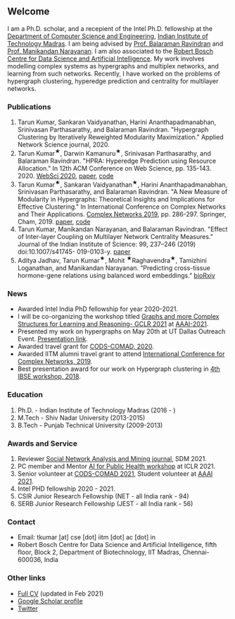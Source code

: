## Welcome
I am a Ph.D. scholar, and a recepient of the Intel Ph.D. fellowship at the [Department of Computer Science and Engineering](https://www.cse.iitm.ac.in/index.php), [Indian Institute of Technology Madras](https://www.iitm.ac.in/). I am being advised by [Prof. Balaraman Ravindran](http://www.cse.iitm.ac.in/~ravi/index.html) and [Prof. Manikandan Narayanan](https://maninarayanan.com/index.html). I am also associated to the [Robert Bosch Centre for Data Science and Artificial Intelligence](https://rbcdsai.iitm.ac.in/).
My work involves modelling complex systems as hypergraphs and multiplex networks, and learning from such networks. Recently, I have worked on the problems of hypergraph clustering, hyperedge prediction and centrality for multilayer networks. 

### Publications
1. Tarun Kumar, Sankaran Vaidyanathan, Harini Ananthapadmanabhan, Srinivasan Parthasarathy, and Balaraman Ravindran. "Hypergraph Clustering by Iteratively Reweighted Modularity Maximization." Applied Network Science journal, 2020. 
2. Tarun Kumar<sup>&#9733;</sup>, Darwin Kamanuru<sup>&#9733;</sup>, Srinivasan Parthasarathy, and Balaraman Ravindran. "HPRA: Hyperedge Prediction using Resource Allocation." In 12th ACM Conference on Web Science, pp. 135-143. 2020. [WebSci 2020](https://websci20.webscience.org/), [paper](https://arxiv.org/abs/2006.11070), [code](https://github.com/tarunkumariitm/HyperedgePrediction)
3. Tarun Kumar<sup>&#9733;</sup>, Sankaran Vaidyanathan<sup>&#9733;</sup>, Harini Ananthapadmanabhan, Srinivasan Parthasarathy, and Balaraman Ravindran. "A New Measure of Modularity in Hypergraphs: Theoretical Insights and Implications for Effective Clustering." In International Conference on Complex Networks and Their Applications. [Complex Networks 2019](https://www.2019.complexnetworks.org/), pp. 286-297. Springer, Cham, 2019. [paper](https://link.springer.com/chapter/10.1007/978-3-030-36687-2_24), [code](https://github.com/tarunkumariitm/IRMM)
4. Tarun Kumar, Manikandan Narayanan, and Balaraman Ravindran. "Effect of Inter-layer Coupling on Multilayer Network Centrality Measures." Journal of the Indian Institute of Science: 99, 237–246 (2019) doi:10.1007/s41745-
019-0103-y. [paper](https://link.springer.com/article/10.1007/s41745-019-0103-y)
5. Aditya Jadhav, Tarun Kumar<sup>&#9733;</sup>, Mohit <sup>&#9733;</sup>Raghavendra<sup>&#9733;</sup>, Tamizhini Loganathan, and Manikandan
Narayanan. “Predicting cross-tissue hormone-gene relations using balanced word embeddings.” [bioRxiv](https://www.biorxiv.org/content/10.1101/2021.01.28.428707v1)


### News
- Awarded Intel India PhD fellowship for year 2020-2021.
- I will be co-organizing the workshop titled [Graphs and more Complex Structures for Learning and Reasoning- GCLR 2021](https://sites.google.com/view/gclr2021/home) at [AAAI-2021](https://aaai.org/Conferences/AAAI-21/).
- Presented my work on hypergraphs on May 20th at UT Dallas Outreach Event. [Presentation link](https://us-lti.bbcollab.com/recording/e4a43f2dd83f4a159e224010424e7fdf).
- Awarded travel grant for [CODS-COMAD, 2020](https://cods-comad.in/2020/index.html).
- Awarded IITM alumni travel grant to attend [International Conference for Complex Networks, 2019](https://www.complexnetworks.org/).
- Best presentation award for our work on Hypergraph clustering in [4th IBSE workshop, 2018](https://ibse-iitm.github.io/news/IBSE-workshop-04).


### Education
1. Ph.D. - Indian Institute of Technology Madras (2016 - )
2. M.Tech - Shiv Nadar University (2013-2015)
3. B.Tech - Punjab Technical University (2009-2013)

### Awards and Service
1. Reviewer [Social Network Analysis and Mining journal](https://www.springer.com/journal/13278), SDM 2021.
2. PC member and Mentor [AI for Public Health workshop](https://aiforpublichealth.github.io/mentorship/) at ICLR 2021.
3. Senior volunteer at [CODS-COMAD 2021](http://cods-comad.in/), Student volunteer at [AAAI 2021](https://aaai.org/Conferences/AAAI-21/).
4. Intel PHD fellowship 2020 - 2021.
5. CSIR Junior Research Fellowship (NET - all India rank - 94)
6. SERB Junior Research Fellowship (JEST - all India rank - 56)

### Contact
- Email: tkumar [at] cse [dot] iitm [dot] ac [dot] in
- Robert Bosch Centre for Data Science and Artificial Intelligence, fifth floor, Block 2, Department of Biotechnology, IIT Madras, Chennai-600036, India

### Other links
- [Full CV](https://drive.google.com/file/d/1DnpfSF3dcXHXhuAB9R_hj5h0ZF5OOdCB/view?usp=sharing) (updated in Feb 2021)
- [Google Scholar profile](https://scholar.google.co.in/citations?user=P3OJaZQAAAAJ&hl=en)
- [Twitter](https://twitter.com/tarunkumarsnu)

